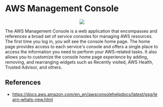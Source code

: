 # AWS Management Console

<p align="center">
  <img src="https://github.com/dimasx010/knowledge/assets/105082657/47cfb339-1e94-45ec-8383-710b0838e71b">
</p>

The AWS Management Console is a web application that encompasses and references a broad set of service consoles for managing AWS resources. The first time you log in, you will see the console home page. The home page provides access to each service's console and offers a single place to access the information you need to perform your AWS-related tasks. It also allows you to customize the console home page experience by adding, removing, and rearranging widgets such as Recently visited, AWS Health, Trusted Advisor, and others.

## References
- https://docs.aws.amazon.com/en_en/awsconsolehelpdocs/latest/gsg/learn-whats-new.html